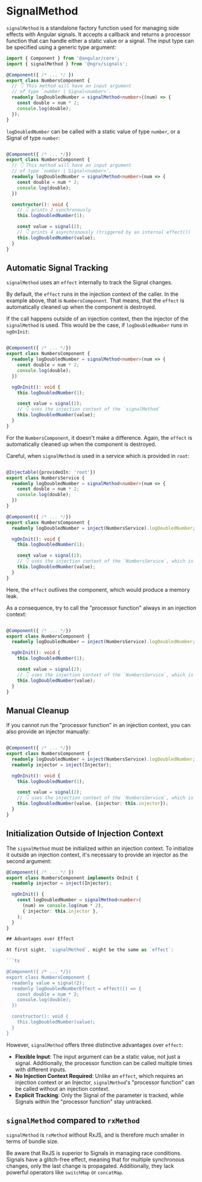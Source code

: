 # SignalMethod

`signalMethod` is a standalone factory function used for managing side effects with Angular signals. It accepts a callback and returns a processor function that can handle either a static value or a signal. The input type can be specified using a generic type argument:

```ts
import { Component } from '@angular/core';
import { signalMethod } from '@ngrx/signals';

@Component({ /* ... */ })
export class NumbersComponent {
  // 👇 This method will have an input argument
  // of type `number | Signal<number>`.
  readonly logDoubledNumber = signalMethod<number>((num) => {
    const double = num * 2;
    console.log(double);
  });
}
```

`logDoubledNumber` can be called with a static value of type `number`, or a Signal of type `number`:

```ts

@Component({ /* ... */})
export class NumbersComponent {
  // 👇 This method will have an input argument
  // of type `number | Signal<number>`.
  readonly logDoubledNumber = signalMethod<number>(num => {
    const double = num * 2;
    console.log(double);
  })

  constructor(): void {
    // 👇 prints 2 synchronously
    this.logDoubledNumber(1);

    const value = signal(2);
    // 👇 prints 4 asynchronously (triggered by an internal effect())
    this.logDoubledNumber(value);
  }
}
```

## Automatic Signal Tracking

`signalMethod` uses an `effect` internally to track the Signal changes.

By default, the `effect` runs in the injection context of the caller. In the example above, that is `NumbersComponent`. That means, that the `effect` is automatically cleaned up when the component is destroyed.

If the call happens outside of an injection context, then the injector of the `signalMethod` is used. This would be the case, if `logDoubledNumber` runs in `ngOnInit`:

```ts

@Component({ /* ... */})
export class NumbersComponent {
  readonly logDoubledNumber = signalMethod<number>(num => {
    const double = num * 2;
    console.log(double);
  })

  ngOnInit(): void {
    this.logDoubledNumber(1);

    const value = signal(2);
    // 👇 uses the injection context of the `signalMethod`
    this.logDoubledNumber(value);
  }
}
```

For the `NumbersComponent`, it doesn't make a difference. Again, the `effect` is automatically cleaned up when the component is destroyed.

Careful, when `signalMethod` is used in a service which is provided in `root`:

```ts

@Injectable({providedIn: 'root'})
export class NumbersService {
  readonly logDoubledNumber = signalMethod<number>(num => {
    const double = num * 2;
    console.log(double);
  })
}

@Component({ /* ... */})
export class NumbersComponent {
  readonly logDoubledNumber = inject(NumbersService).logDoubledNumber;

  ngOnInit(): void {
    this.logDoubledNumber(1);

    const value = signal(2);
    // 👇 uses the injection context of the `NumbersService`, which is root.
    this.logDoubledNumber(value);
  }
}
```

Here, the `effect` outlives the component, which would produce a memory leak.

As a consequence, try to call the "processor function" always in an injection context:

```ts

@Component({ /* ... */})
export class NumbersComponent {
  readonly logDoubledNumber = inject(NumbersService).logDoubledNumber;

  ngOnInit(): void {
    this.logDoubledNumber(1);

    const value = signal(2);
    // 👇 uses the injection context of the `NumbersService`, which is root.
    this.logDoubledNumber(value);
  }
}
```

## Manual Cleanup

If you cannot run the "processor function" in an injection context, you can also provide an injector manually:

```ts

@Component({ /* ... */})
export class NumbersComponent {
  readonly logDoubledNumber = inject(NumbersService).logDoubledNumber;
  readonly injector = inject(Injector);

  ngOnInit(): void {
    this.logDoubledNumber(1);

    const value = signal(2);
    // 👇 uses the injection context of the `NumbersService`, which is root.
    this.logDoubledNumber(value, {injector: this.injector});
  }
}
```

## Initialization Outside of Injection Context

The `signalMethod` must be initialized within an injection context. To initialize it outside an injection context, it's necessary to provide an injector as the second argument:

```ts
@Component({ /* ... */ })
export class NumbersComponent implements OnInit {
  readonly injector = inject(Injector);

  ngOnInit() {
    const logDoubledNumber = signalMethod<number>(
      (num) => console.log(num * 2),
      { injector: this.injector },
    );
  }
}

## Advantages over Effect

At first sight, `signalMethod`, might be the same as `effect`:

```ts

@Component({ /* ... */})
export class NumbersComponent {
  readonly value = signal(2);
  readonly logDoubledNumberEffect = effect(() => {
    const double = num * 2;
    console.log(double);
  })

  constructor(): void {
    this.logDoubledNumber(value);
  }
}
```

However, `signalMethod` offers three distinctive advantages over `effect`:

- **Flexible Input**: The input argument can be a static value, not just a signal. Additionally, the processor function can be called multiple times with different inputs.
- **No Injection Context Required**: Unlike an `effect`, which requires an injection context or an Injector, `signalMethod`'s "processor function" can be called without an injection context.
- **Explicit Tracking**: Only the Signal of the parameter is tracked, while Signals within the "processor function" stay untracked.

## `signalMethod` compared to `rxMethod`

`signalMethod` is `rxMethod` without RxJS, and is therefore much smaller in terms of bundle size.

Be aware that RxJS is superior to Signals in managing race conditions. Signals have a glitch-free effect, meaning that for multiple synchronous changes, only the last change is propagated. Additionally, they lack powerful operators like `switchMap` or `concatMap`.
